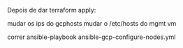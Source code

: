
Depois de dar terraform apply:

mudar os ips do gcphosts
mudar o /etc/hosts do mgmt vm

correr ansible-playbook ansible-gcp-configure-nodes.yml